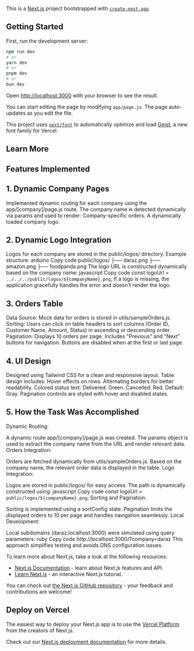 This is a [Next.js](https://nextjs.org) project bootstrapped with [`create-next-app`](https://github.com/vercel/next.js/tree/canary/packages/create-next-app).

## Getting Started

First, run the development server:

```bash
npm run dev
# or
yarn dev
# or
pnpm dev
# or
bun dev
```

Open [http://localhost:3000](http://localhost:3000) with your browser to see the result.

You can start editing the page by modifying `app/page.js`. The page auto-updates as you edit the file.

This project uses [`next/font`](https://nextjs.org/docs/app/building-your-application/optimizing/fonts) to automatically optimize and load [Geist](https://vercel.com/font), a new font family for Vercel.

## Learn More

## Features Implemented
## 1. Dynamic Company Pages
Implemented dynamic routing for each company using the app/[company]/page.js route.
The company name is detected dynamically via params and used to render:
Company-specific orders.
A dynamically loaded company logo.
## 2. Dynamic Logo Integration
Logos for each company are stored in the public/logos/ directory.
Example structure:
arduino
Copy code
public/logos/
├── daraz.png
├── amazon.png
├── foodpanda.png
The logo URL is constructed dynamically based on the company name:
javascript
Copy code
const logoUrl = `../../../public/logos/${companyName}.png`;
If a logo is missing, the application gracefully handles the error and doesn't render the logo.
## 3. Orders Table
Data Source: Mock data for orders is stored in utils/sampleOrders.js.
Sorting: Users can click on table headers to sort columns (Order ID, Customer Name, Amount, Status) in ascending or descending order.
Pagination:
Displays 10 orders per page.
Includes "Previous" and "Next" buttons for navigation.
Buttons are disabled when at the first or last page.
## 4. UI Design
Designed using Tailwind CSS for a clean and responsive layout.
Table design includes:
Hover effects on rows.
Alternating borders for better readability.
Colored status text:
Delivered: Green.
Cancelled: Red.
Default: Gray.
Pagination controls are styled with hover and disabled states.
## 5. How the Task Was Accomplished
Dynamic Routing:

A dynamic route app/[company]/page.js was created.
The params object is used to extract the company name from the URL and render relevant data.
Orders Integration:

Orders are fetched dynamically from utils/sampleOrders.js.
Based on the company name, the relevant order data is displayed in the table.
Logo Integration:

Logos are stored in public/logos/ for easy access.
The path is dynamically constructed using:
javascript
Copy code
const logoUrl = `public/logos/${companyName}.png`;
Sorting and Pagination:

Sorting is implemented using a sortConfig state.
Pagination limits the displayed orders to 10 per page and handles navigation seamlessly.
Local Development:

Local subdomains (daraz.localhost:3000) were simulated using query parameters:
ruby
Copy code
http://localhost:3000/?company=daraz
This approach simplifies testing and avoids DNS configuration issues.

To learn more about Next.js, take a look at the following resources:

- [Next.js Documentation](https://nextjs.org/docs) - learn about Next.js features and API.
- [Learn Next.js](https://nextjs.org/learn) - an interactive Next.js tutorial.

You can check out [the Next.js GitHub repository](https://github.com/vercel/next.js) - your feedback and contributions are welcome!

## Deploy on Vercel

The easiest way to deploy your Next.js app is to use the [Vercel Platform](https://vercel.com/new?utm_medium=default-template&filter=next.js&utm_source=create-next-app&utm_campaign=create-next-app-readme) from the creators of Next.js.

Check out our [Next.js deployment documentation](https://nextjs.org/docs/app/building-your-application/deploying) for more details.
